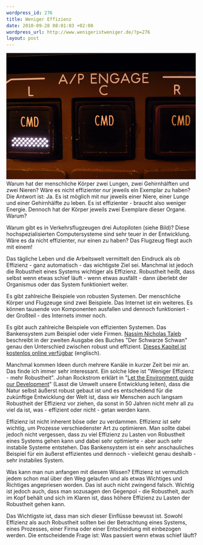 ```yaml
--- 
wordpress_id: 276
title: Weniger Effizienz
date: 2010-09-28 08:01:03 +02:00
wordpress_url: http://www.wenigeristweniger.de/?p=276
layout: post
---
```

<div class="center">
<a href="http://www.flickr.com/photos/flyforfun/3212247460/"><img class="aligncenter size-full wp-image-284" title="3212247460_60e661f7e1" src="/wp-content/uploads/2010/09/3212247460_60e661f7e1.jpeg" alt="" width="500" height="333" /></a>
</div>
Warum hat der menschliche Körper zwei Lungen, zwei Gehirnhälften und zwei Nieren? Wäre es nicht effizienter nur jeweils ein Exemplar zu haben? Die Antwort ist: Ja. Es ist möglich mit nur jeweils einer Niere, einer Lunge und einer Gehirnhälfte zu leben. Es ist effizienter - braucht also weniger Energie. Dennoch hat der Körper jeweils zwei Exemplare dieser Organe. Warum?

Warum gibt es in Verkehrsflugzeugen drei Autopiloten (siehe Bild)? Diese hochspezialisierten Computersysteme sind sehr teuer in der Entwicklung. Wäre es da nicht effizienter, nur einen zu haben? Das Flugzeug fliegt auch mit einem!

Das tägliche Leben und die Arbeitswelt vermittelt den Eindruck als ob Effizienz - ganz automatisch - das wichtigste Ziel sei. Manchmal ist jedoch die Robustheit eines Systems wichtiger als Effizienz. Robustheit heißt, dass selbst wenn etwas schief läuft - wenn etwas ausfällt - dann überlebt der Organismus oder das System funktioniert weiter.

Es gibt zahlreiche Beispiele von robusten Systemen. Der menschliche Körper und Flugzeuge sind zwei Beispiele. Das Internet ist ein weiteres. Es können tausende von Komponenten ausfallen und dennoch funktioniert - der Großteil - des Internets immer noch.

Es gibt auch zahlreiche Beispiele von effizienten Systemen. Das Bankensystem zum Beispiel oder viele Firmen.  <a href="http://www.fooledbyrandomness.com/">Nassim Nicholas Taleb</a> beschreibt in der zweiten Ausgabe des Buches "Der Schwarze Schwan" genau den Unterschied zwischen robust und effizient. <a href="http://www.fooledbyrandomness.com/robustness.pdf">Dieses Kapitel ist kostenlos online verfügbar</a> (englisch).

Manchmal kommen Ideen durch mehrere Kanäle in kurzer Zeit bei mir an. Das finde ich immer sehr interessant. Ein solche Idee ist "Weniger Effizienz - mehr Robustheit". Johan Rockstrom erklärt in "<a href=" http://www.ted.com/talks/johan_rockstrom_let_the_environment_guide_our_development.html">Let the Environment guide our Development</a>" (Lasst die Umwelt unsere Entwicklung leiten), dass die Natur selbst äußerst robust gebaut ist und es entscheidend für die zukünftige Entwicklung der Welt ist, dass wir Menschen auch langsam Robustheit der Effizienz vor ziehen, da sonst in 50 Jahren nicht mehr all zu viel da ist, was - effizient oder nicht - getan werden kann.

Effizienz ist nicht inherent böse oder zu verdammen. Effizienz ist sehr wichtig, um Prozesse verschiedenster Art zu optimieren. Man sollte dabei jedoch nicht vergessen, dass zu viel Effizienz zu Lasten von Robustheit eines Systems gehen kann und dabei sehr optimierte - aber auch sehr instabile Systeme entstehen. Das Bankensystem ist ein sehr anschauliches Beispiel für ein äußerst effizientes und dennoch - vielleicht genau deshalb - sehr instabiles System.

Was kann man nun anfangen mit diesem Wissen? Effizienz ist vermutlich jedem schon mal über den Weg gelaufen und als etwas Wichtiges und Richtiges angepriesen worden. Das ist auch nicht zwingend falsch. Wichtig ist jedoch auch, dass man sozusagen den Gegenpol - die Robustheit, auch im Kopf behält und sich im Klaren ist, dass höhere Effizienz zu Lasten der Robustheit gehen kann.

Das Wichtigste ist, dass man sich dieser Einflüsse bewusst ist. Sowohl Effizienz als auch Robustheit sollten bei der Betrachtung eines Systems, eines Prozesses, einer Firma oder einer Entscheidung mit einbezogen werden. Die entscheidende Frage ist: Was passiert wenn etwas schief läuft?
